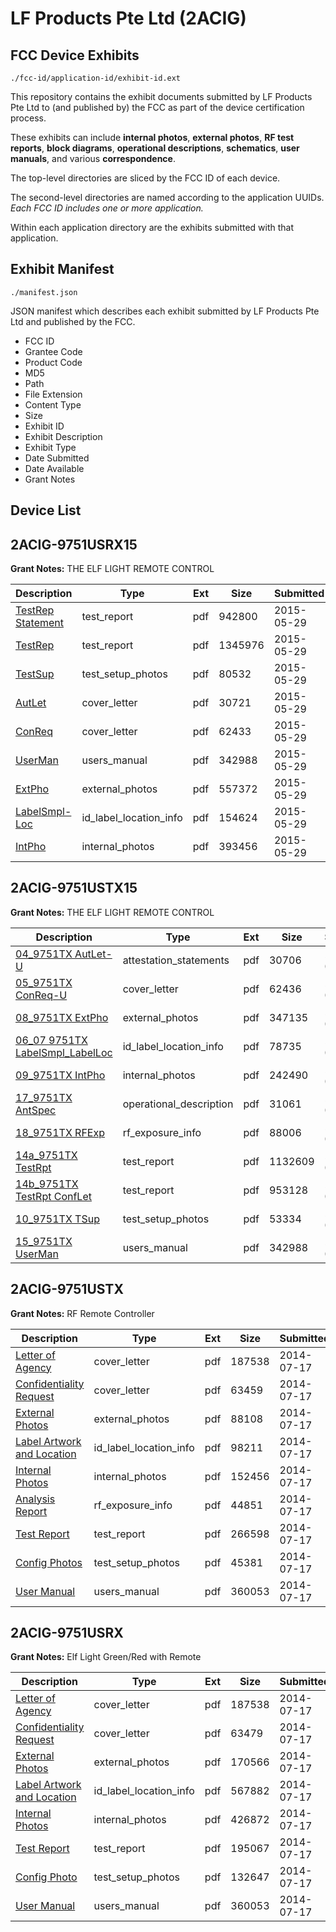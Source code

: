 # LF Products Pte Ltd (2ACIG)
## FCC Device Exhibits

```
./fcc-id/application-id/exhibit-id.ext
```

This repository contains the exhibit documents submitted by LF Products Pte Ltd to (and published by) the FCC as part of the device certification process.

These exhibits can include **internal photos**, **external photos**, **RF test reports**, **block diagrams**, **operational descriptions**, **schematics**, **user manuals**, and various **correspondence**.

The top-level directories are sliced by the FCC ID of each device.

The second-level directories are named according to the application UUIDs. *Each FCC ID includes one or more application.*

Within each application directory are the exhibits submitted with that application. 

## Exhibit Manifest

```
./manifest.json
```

JSON manifest which describes each exhibit submitted by LF Products Pte Ltd and published by the FCC.

- FCC ID
- Grantee Code
- Product Code
- MD5
- Path
- File Extension
- Content Type
- Size
- Exhibit ID
- Exhibit Description
- Exhibit Type
- Date Submitted
- Date Available
- Grant Notes

## Device List
## 2ACIG-9751USRX15
**Grant Notes:** THE ELF LIGHT REMOTE CONTROL

| Description | Type | Ext | Size | Submitted | Available |
| ----------- | ---- | --- | ---- | --------- | --------- |
| [TestRep Statement](2ACIG-9751USRX15/091c8f35e1027ac4cfecae584076a26d/2628968.pdf) | test_report | pdf | 942800 | 2015-05-29 | 2015-05-29 |
| [TestRep](2ACIG-9751USRX15/091c8f35e1027ac4cfecae584076a26d/2628967.pdf) | test_report | pdf | 1345976 | 2015-05-29 | 2015-05-29 |
| [TestSup](2ACIG-9751USRX15/091c8f35e1027ac4cfecae584076a26d/2628963.pdf) | test_setup_photos | pdf | 80532 | 2015-05-29 | 2015-05-29 |
| [AutLet](2ACIG-9751USRX15/091c8f35e1027ac4cfecae584076a26d/2628958.pdf) | cover_letter | pdf | 30721 | 2015-05-29 | 2015-05-29 |
| [ConReq](2ACIG-9751USRX15/091c8f35e1027ac4cfecae584076a26d/2628959.pdf) | cover_letter | pdf | 62433 | 2015-05-29 | 2015-05-29 |
| [UserMan](2ACIG-9751USRX15/091c8f35e1027ac4cfecae584076a26d/2623740.pdf) | users_manual | pdf | 342988 | 2015-05-29 | 2015-05-29 |
| [ExtPho](2ACIG-9751USRX15/091c8f35e1027ac4cfecae584076a26d/2628961.pdf) | external_photos | pdf | 557372 | 2015-05-29 | 2015-05-29 |
| [LabelSmpl-Loc](2ACIG-9751USRX15/091c8f35e1027ac4cfecae584076a26d/2628960.pdf) | id_label_location_info | pdf | 154624 | 2015-05-29 | 2015-05-29 |
| [IntPho](2ACIG-9751USRX15/091c8f35e1027ac4cfecae584076a26d/2628962.pdf) | internal_photos | pdf | 393456 | 2015-05-29 | 2015-05-29 |
## 2ACIG-9751USTX15
**Grant Notes:** THE ELF LIGHT REMOTE CONTROL

| Description | Type | Ext | Size | Submitted | Available |
| ----------- | ---- | --- | ---- | --------- | --------- |
| [04_9751TX AutLet-U](2ACIG-9751USTX15/5c64fb2b7ba8c64026b53c0dd5ae3276/2623729.pdf) | attestation_statements | pdf | 30706 | 2015-05-26 | 2015-05-26 |
| [05_9751TX ConReq-U](2ACIG-9751USTX15/5c64fb2b7ba8c64026b53c0dd5ae3276/2623730.pdf) | cover_letter | pdf | 62436 | 2015-05-26 | 2015-05-26 |
| [08_9751TX ExtPho](2ACIG-9751USTX15/5c64fb2b7ba8c64026b53c0dd5ae3276/2623732.pdf) | external_photos | pdf | 347135 | 2015-05-26 | 2015-05-26 |
| [06_07 9751TX LabelSmpl_LabelLoc](2ACIG-9751USTX15/5c64fb2b7ba8c64026b53c0dd5ae3276/2623731.pdf) | id_label_location_info | pdf | 78735 | 2015-05-26 | 2015-05-26 |
| [09_9751TX IntPho](2ACIG-9751USTX15/5c64fb2b7ba8c64026b53c0dd5ae3276/2623733.pdf) | internal_photos | pdf | 242490 | 2015-05-26 | 2015-05-26 |
| [17_9751TX AntSpec](2ACIG-9751USTX15/5c64fb2b7ba8c64026b53c0dd5ae3276/2623742.pdf) | operational_description | pdf | 31061 | 2015-05-26 | 2015-05-26 |
| [18_9751TX RFExp](2ACIG-9751USTX15/5c64fb2b7ba8c64026b53c0dd5ae3276/2623743.pdf) | rf_exposure_info | pdf | 88006 | 2015-05-26 | 2015-05-26 |
| [14a_9751TX TestRpt](2ACIG-9751USTX15/5c64fb2b7ba8c64026b53c0dd5ae3276/2623738.pdf) | test_report | pdf | 1132609 | 2015-05-26 | 2015-05-26 |
| [14b_9751TX TestRpt ConfLet](2ACIG-9751USTX15/5c64fb2b7ba8c64026b53c0dd5ae3276/2623739.pdf) | test_report | pdf | 953128 | 2015-05-26 | 2015-05-26 |
| [10_9751TX TSup](2ACIG-9751USTX15/5c64fb2b7ba8c64026b53c0dd5ae3276/2623734.pdf) | test_setup_photos | pdf | 53334 | 2015-05-26 | 2015-05-26 |
| [15_9751TX UserMan](2ACIG-9751USTX15/5c64fb2b7ba8c64026b53c0dd5ae3276/2623740.pdf) | users_manual | pdf | 342988 | 2015-05-26 | 2015-05-26 |
## 2ACIG-9751USTX
**Grant Notes:** RF Remote Controller

| Description | Type | Ext | Size | Submitted | Available |
| ----------- | ---- | --- | ---- | --------- | --------- |
| [Letter of Agency](2ACIG-9751USTX/27da0b86f608982d82ced598feebb206/2327567.pdf) | cover_letter | pdf | 187538 | 2014-07-17 | 2014-07-17 |
| [Confidentiality Request](2ACIG-9751USTX/27da0b86f608982d82ced598feebb206/2327584.pdf) | cover_letter | pdf | 63459 | 2014-07-17 | 2014-07-17 |
| [External Photos](2ACIG-9751USTX/27da0b86f608982d82ced598feebb206/2327591.pdf) | external_photos | pdf | 88108 | 2014-07-17 | 2014-07-17 |
| [Label Artwork and Location](2ACIG-9751USTX/27da0b86f608982d82ced598feebb206/2327592.pdf) | id_label_location_info | pdf | 98211 | 2014-07-17 | 2014-07-17 |
| [Internal Photos](2ACIG-9751USTX/27da0b86f608982d82ced598feebb206/2327593.pdf) | internal_photos | pdf | 152456 | 2014-07-17 | 2014-07-17 |
| [Analysis Report](2ACIG-9751USTX/27da0b86f608982d82ced598feebb206/2327594.pdf) | rf_exposure_info | pdf | 44851 | 2014-07-17 | 2014-07-17 |
| [Test Report](2ACIG-9751USTX/27da0b86f608982d82ced598feebb206/2327589.pdf) | test_report | pdf | 266598 | 2014-07-17 | 2014-07-17 |
| [Config Photos](2ACIG-9751USTX/27da0b86f608982d82ced598feebb206/2327590.pdf) | test_setup_photos | pdf | 45381 | 2014-07-17 | 2014-07-17 |
| [User Manual](2ACIG-9751USTX/27da0b86f608982d82ced598feebb206/2327569.pdf) | users_manual | pdf | 360053 | 2014-07-17 | 2014-07-17 |
## 2ACIG-9751USRX
**Grant Notes:** Elf Light Green/Red with Remote

| Description | Type | Ext | Size | Submitted | Available |
| ----------- | ---- | --- | ---- | --------- | --------- |
| [Letter of Agency](2ACIG-9751USRX/f3d90a9395dacbef8cc2580bfdd034e5/2327567.pdf) | cover_letter | pdf | 187538 | 2014-07-17 | 2014-07-17 |
| [Confidentiality Request](2ACIG-9751USRX/f3d90a9395dacbef8cc2580bfdd034e5/2327568.pdf) | cover_letter | pdf | 63479 | 2014-07-17 | 2014-07-17 |
| [External Photos](2ACIG-9751USRX/f3d90a9395dacbef8cc2580bfdd034e5/2327575.pdf) | external_photos | pdf | 170566 | 2014-07-17 | 2014-07-17 |
| [Label Artwork and Location](2ACIG-9751USRX/f3d90a9395dacbef8cc2580bfdd034e5/2327576.pdf) | id_label_location_info | pdf | 567882 | 2014-07-17 | 2014-07-17 |
| [Internal Photos](2ACIG-9751USRX/f3d90a9395dacbef8cc2580bfdd034e5/2327577.pdf) | internal_photos | pdf | 426872 | 2014-07-17 | 2014-07-17 |
| [Test Report](2ACIG-9751USRX/f3d90a9395dacbef8cc2580bfdd034e5/2327573.pdf) | test_report | pdf | 195067 | 2014-07-17 | 2014-07-17 |
| [Config Photo](2ACIG-9751USRX/f3d90a9395dacbef8cc2580bfdd034e5/2327574.pdf) | test_setup_photos | pdf | 132647 | 2014-07-17 | 2014-07-17 |
| [User Manual](2ACIG-9751USRX/f3d90a9395dacbef8cc2580bfdd034e5/2327569.pdf) | users_manual | pdf | 360053 | 2014-07-17 | 2014-07-17 |
